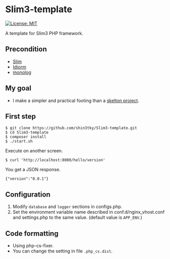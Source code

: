 # Slim3-template
[![License: MIT](https://img.shields.io/badge/License-MIT-yellow.svg)](https://opensource.org/licenses/MIT)

A template for Slim3 PHP framework.

## Precondition

- [Slim](https://www.slimframework.com)
- [Idiorm](http://j4mie.github.io/idiormandparis/)
- [monolog](https://seldaek.github.io/monolog/)


## My goal

- I make a simpler and practical footing than a [skelton project](https://github.com/slimphp/Slim-Skeleton).


## First step

~~~
$ git clone https://github.com/shin3tky/Slim3-template.git
$ cd Slim3-template
$ composer install
$ ./start.sh
~~~

Execute on another screen.

~~~
$ curl 'http://localhost:8080/hello/version'
~~~

You get a JSON response.

~~~
{"version":"0.0.1"}
~~~


## Configuration

1. Modify `database` and `logger` sections in configs.php.
2. Set the environment variable name described in conf.d/nginx_vhost.conf and settings.php to the same value. (default value is `APP_ENV`.)


## Code formatting

- Using php-cs-fixer.
- You can change the setting in file `.php_cs.dist`.
